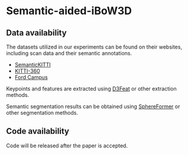 # Semantic-aided-iBoW3D

## Data availability
The datasets utilized in our experiments can be found on their websites, including scan data and their semantic annotations.
- [SemanticKITTI](https://www.semantic-kitti.org/)
- [KITTI-360](https://www.cvlibs.net/datasets/kitti-360/index.php)
- [Ford Campus](https://robots.engin.umich.edu/SoftwareData/Ford)

Keypoints and features are extracted using [D3Feat](https://github.com/XuyangBai/D3Feat.pytorch) or other extraction methods.

Semantic segmentation results can be obtained using [SphereFormer](https://github.com/dvlab-research/SphereFormer) or other segmentation methods.

## Code availability
Code will be released after the paper is accepted.
